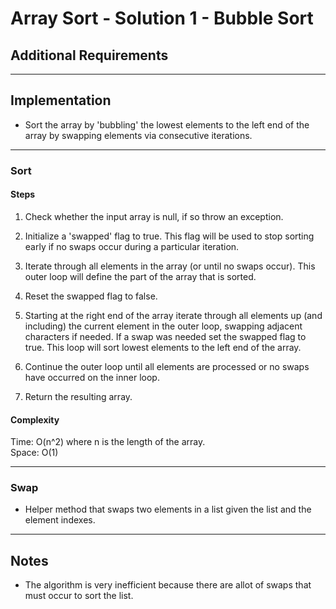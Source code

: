 # Array Sort - Solution 1 - Bubble Sort

## Additional Requirements

---

## Implementation
- Sort the array by 'bubbling' the lowest elements to the left end of the
array by swapping elements via consecutive iterations.

---

### Sort

#### Steps
1. Check whether the input array is null, if so throw an exception.

2. Initialize a 'swapped' flag to true. This flag will be used to stop sorting
early if no swaps occur during a particular iteration.

3. Iterate through all elements in the array (or until no swaps occur).
This outer loop will define the part of the array that is sorted.

4. Reset the swapped flag to false.

5. Starting at the right end of the array iterate through all elements
up (and including) the current element in the outer loop, swapping
adjacent characters if needed. If a swap was needed set the swapped flag
to true. This loop will sort lowest elements to the left end of the array.

6. Continue the outer loop until all elements are processed or no
swaps have occurred on the inner loop.

7. Return the resulting array.

#### Complexity
Time: O(n^2) where n is the length of the array.  
Space: O(1)  

---

### Swap
- Helper method that swaps two elements in a list given the list and the
element indexes.

---

## Notes
- The algorithm is very inefficient because there are allot of swaps that
must occur to sort the list.